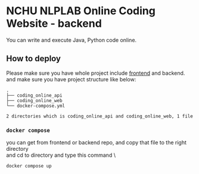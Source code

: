 # NCHU NLPLAB Online Coding Website - backend

You can write and execute Java, Python code online.

## How to deploy

Please make sure you have whole project include [frontend](https://github.com/allen3325/coding_online_web) and backend.\
and make sure you have project structure like below:
```
.
├── coding_online_api
├── coding_online_web
└── docker-compose.yml

2 directories which is coding_online_api and coding_online_web, 1 file
```

### `docker compose`

you can get from frontend or backend repo, and copy that file to the right directory \
and cd to directory and type this command \
```
docker compose up
```
